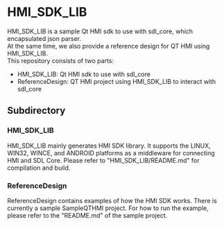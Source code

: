 
# HMI_SDK_LIB

HMI_SDK_LIB is a sample Qt HMI sdk to use with sdl_core, which encapsulated json parser.<br>
At the same time, we also provide a reference design for QT HMI using HMI_SDK_LIB.<br>
This repository consists of two parts: 
  * HMI_SDK_LIB: Qt HMI sdk to use with sdl_core
  * ReferenceDesign: QT HMI project using HMI_SDK_LIB to interact with sdl_core

## Subdirectory

### HMI_SDK_LIB
HMI_SDK_LIB mainly generates HMI SDK library. It supports the LINUX, WIN32, WINCE, and ANDROID platforms as a middleware for connecting HMI and SDL Core.
Please refer to "HMI_SDK_LIB/README.md" for compilation and build.

### ReferenceDesign
ReferenceDesign contains examples of how the HMI SDK works.
There is currently a sample SampleQTHMI project. For how to run the example, please refer to the "README.md" of the sample project.


